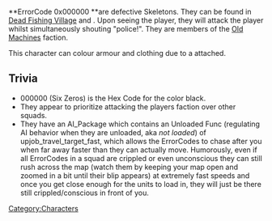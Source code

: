 **ErrorCode 0x000000 **are defective Skeletons. They can be found in
[Dead Fishing Village](Dead_Fishing_Village.md "wikilink") and [](Police_Barracks.md). Upon seeing the player, they will
attack the player whilst simultaneously shouting "police!". They are
members of the [Old Machines](Old_Machines.md "wikilink") faction.

This character can colour armour and clothing due to a [](Colour_Scheme.md) attached.

## Trivia

- 000000 (Six Zeros) is the Hex Code for the color black.
- They appear to prioritize attacking the players faction over other
  squads.
- They have an AI_Package which contains an Unloaded Func (regulating AI
  behavior when they are unloaded, aka *not loaded*) of
  upjob_travel_target_fast, which allows the ErrorCodes to chase after
  you when far away faster than they can actually move. Humorously, even
  if all ErrorCodes in a squad are crippled or even unconscious they can
  still rush across the map (watch them by keeping your map open and
  zoomed in a bit until their blip appears) at extremely fast speeds and
  once you get close enough for the units to load in, they will just be
  there still crippled/conscious in front of you.

[Category:Characters](Category:Characters "wikilink")